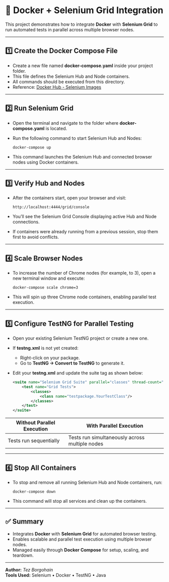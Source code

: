 # 🐳 Docker + Selenium Grid Integration

This project demonstrates how to integrate **Docker** with **Selenium Grid** to run automated tests in parallel across multiple browser nodes.

---

## 1️⃣ Create the Docker Compose File

- Create a new file named **docker-compose.yaml** inside your project folder.  
- This file defines the Selenium Hub and Node containers.  
- All commands should be executed from this directory.  
- Reference: [Docker Hub - Selenium Images](https://hub.docker.com/u/selenium)

---

## 2️⃣ Run Selenium Grid

- Open the terminal and navigate to the folder where **docker-compose.yaml** is located.  
- Run the following command to start Selenium Hub and Nodes:  

  ```
  docker-compose up
  ```

- This command launches the Selenium Hub and connected browser nodes using Docker containers.

---

## 3️⃣ Verify Hub and Nodes

- After the containers start, open your browser and visit:  

  ```
  http://localhost:4444/grid/console
  ```

- You’ll see the Selenium Grid Console displaying active Hub and Node connections.  
- If containers were already running from a previous session, stop them first to avoid conflicts.

---

## 4️⃣ Scale Browser Nodes

- To increase the number of Chrome nodes (for example, to 3), open a new terminal window and execute:  

  ```
  docker-compose scale chrome=3
  ```

- This will spin up three Chrome node containers, enabling parallel test execution.

---

## 5️⃣ Configure TestNG for Parallel Testing

- Open your existing Selenium TestNG project or create a new one.  
- If **testng.xml** is not yet created:
  - Right-click on your package.  
  - Go to **TestNG → Convert to TestNG** to generate it.  

- Edit your **testng.xml** and update the suite tag as shown below:  

  ```xml
  <suite name="Selenium Grid Suite" parallel="classes" thread-count="3">
      <test name="Grid Tests">
          <classes>
              <class name="testpackage.YourTestClass"/>
          </classes>
      </test>
  </suite>
  ```

| Without Parallel Execution | With Parallel Execution |
|-----------------------------|--------------------------|
| Tests run sequentially | Tests run simultaneously across multiple nodes |

---

## 6️⃣ Stop All Containers

- To stop and remove all running Selenium Hub and Node containers, run:  

  ```
  docker-compose down
  ```

- This command will stop all services and clean up the containers.

---

## ✅ Summary

- Integrates **Docker** with **Selenium Grid** for automated browser testing.  
- Enables scalable and parallel test execution using multiple browser nodes.  
- Managed easily through **Docker Compose** for setup, scaling, and teardown.  

---

**Author:** *Tez Borgohain*  
**Tools Used:** Selenium • Docker • TestNG • Java 
